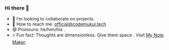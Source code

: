 ### Hi there 👋 

- 👯 I’m looking to collaborate on projects.
- 💬 How to reach me: official@codemukul.tech
- 😄 Pronouns: he/him/his .
- ⚡ Fun fact: Thoughts are dimensionless. Give them space . Visit [My Note Maker](https://codemukul.tech).
